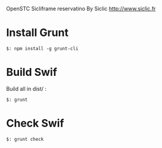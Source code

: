 OpenSTC Sicliframe reservatino By Siclic http://www.siclic.fr

Install Grunt
=============

    $: npm install -g grunt-cli

Build Swif
==========

Build all in dist/ :

    $: grunt

Check Swif
=================
	$: grunt check